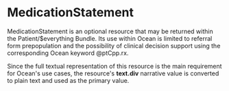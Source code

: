 # MedicationStatement

MedicationStatement is an optional resource that may be returned within the Patient/$everything Bundle. Its use within Ocean is limited to referral form prepopulation and the possibility of clinical decision support using the corresponding Ocean keyword @ptCpp.rx.

Since the full textual representation of this resource is the main requirement for Ocean's use cases, the resource's **text.div** narrative value is converted to plain text and used as the primary value.
